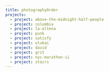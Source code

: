 ```yaml
---
title: photographyOrder
projects:
  - project: above-the-midnight-half-people
  - project: colombia
  - project: la-altena
  - project: punk
  - project: satisfy
  - project: olukai
  - project: david
  - project: grit
  - project: nyc-marathon-ii
  - project: stairs
---
```

